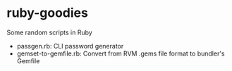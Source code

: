 # ruby-goodies
Some random scripts in Ruby

- passgen.rb: CLI password generator
- gemset-to-gemfile.rb: Convert from RVM .gems file format to bundler's
  Gemfile
